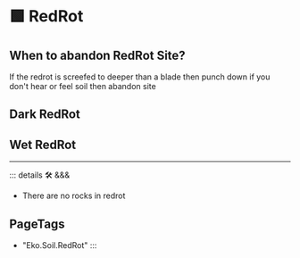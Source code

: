 # 🟩  <eko>RedRot</eko>

## When to abandon RedRot Site?

If the redrot is screefed to deeper than a blade then punch down if you don't hear or feel soil then abandon site

## Dark RedRot

## Wet RedRot

---

<!-- =================================================== -->
<!-- =================================================== -->
<!-- =================================================== -->
<!-- =================================================== -->
<!-- =================================================== -->
::: details 🛠 <dev>&&&</dev>



- There are no rocks in redrot



<h2>PageTags</h2>

- "Eko.Soil.RedRot"
:::
